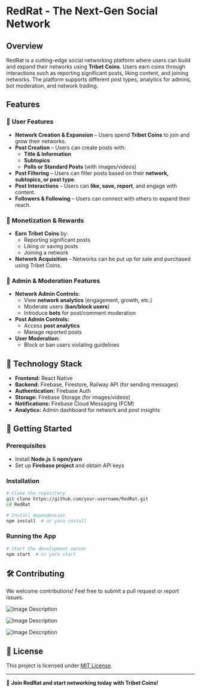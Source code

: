 # RedRat - The Next-Gen Social Network

## Overview
RedRat is a cutting-edge social networking platform where users can build and expand their networks using **Tribet Coins**. Users earn coins through interactions such as reporting significant posts, liking content, and joining networks. The platform supports different post types, analytics for admins, bot moderation, and network trading.

## Features

### 🔹 **User Features**
- **Network Creation & Expansion** – Users spend **Tribet Coins** to join and grow their networks.
- **Post Creation** – Users can create posts with:
  - **Title & Information**
  - **Subtopics**
  - **Polls or Standard Posts** (with images/videos)
- **Post Filtering** – Users can filter posts based on their **network, subtopics, or post type**.
- **Post Interactions** – Users can **like, save, report**, and engage with content.
- **Followers & Following** – Users can connect with others to expand their reach.

### 🔹 **Monetization & Rewards**
- **Earn Tribet Coins** by:
  - Reporting significant posts
  - Liking or saving posts
  - Joining a network
- **Network Acquisition** – Networks can be put up for sale and purchased using Tribet Coins.

### 🔹 **Admin & Moderation Features**
- **Network Admin Controls:**
  - View **network analytics** (engagement, growth, etc.)
  - Moderate users (**ban/block users**)
  - Introduce **bots** for post/comment moderation
- **Post Admin Controls:**
  - Access **post analytics**
  - Manage reported posts
- **User Moderation:**
  - Block or ban users violating guidelines

## 🔧 **Technology Stack**
- **Frontend:** React Native
- **Backend:** Firebase, Firestore, Railway API (for sending messages)
- **Authentication:** Firebase Auth
- **Storage:** Firebase Storage (for images/videos)
- **Notifications:** Firebase Cloud Messaging (FCM)
- **Analytics:** Admin dashboard for network and post insights

## 🚀 **Getting Started**
### Prerequisites
- Install **Node.js** & **npm/yarn**
- Set up **Firebase project** and obtain API keys

### Installation
```bash
# Clone the repository
git clone https://github.com/your-username/RedRat.git
cd RedRat

# Install dependencies
npm install  # or yarn install
```

### Running the App
```bash
# Start the development server
npm start  # or yarn start
```

## 🛠 **Contributing**
We welcome contributions! Feel free to submit a pull request or report issues.

![Image Description](https://raw.githubusercontent.com/himanshu2005-tech/Redrat/refs/heads/main/Screenshot_20250310_093202.jpg)

![Image Description](https://raw.githubusercontent.com/himanshu2005-tech/Redrat/refs/heads/main/Screenshot_20250310_093219.jpg)

![Image Description](https://raw.githubusercontent.com/himanshu2005-tech/Redrat/refs/heads/main/Screenshot_20250310_093303.jpg)


## 📜 **License**
This project is licensed under [MIT License](LICENSE).

---
🚀 **Join RedRat and start networking today with Tribet Coins!**


